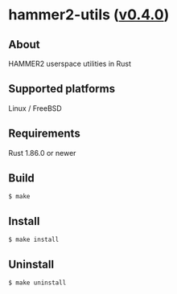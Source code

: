 hammer2-utils ([v0.4.0](https://github.com/kusumi/hammer2-utils/releases/tag/v0.4.0))
========

## About

HAMMER2 userspace utilities in Rust

## Supported platforms

Linux / FreeBSD

## Requirements

Rust 1.86.0 or newer

## Build

    $ make

## Install

    $ make install

## Uninstall

    $ make uninstall
